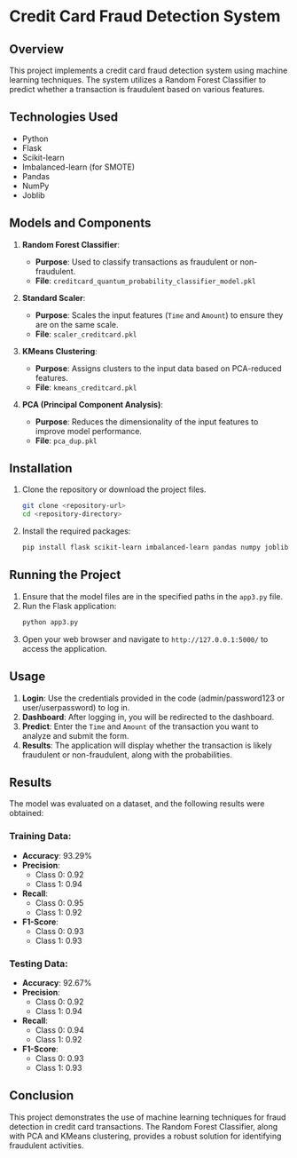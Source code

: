 # Credit Card Fraud Detection System

## Overview
This project implements a credit card fraud detection system using machine learning techniques. The system utilizes a Random Forest Classifier to predict whether a transaction is fraudulent based on various features.

## Technologies Used
- Python
- Flask
- Scikit-learn
- Imbalanced-learn (for SMOTE)
- Pandas
- NumPy
- Joblib

## Models and Components
1. **Random Forest Classifier**:
   - **Purpose**: Used to classify transactions as fraudulent or non-fraudulent.
   - **File**: `creditcard_quantum_probability_classifier_model.pkl`

2. **Standard Scaler**:
   - **Purpose**: Scales the input features (`Time` and `Amount`) to ensure they are on the same scale.
   - **File**: `scaler_creditcard.pkl`

3. **KMeans Clustering**:
   - **Purpose**: Assigns clusters to the input data based on PCA-reduced features.
   - **File**: `kmeans_creditcard.pkl`

4. **PCA (Principal Component Analysis)**:
   - **Purpose**: Reduces the dimensionality of the input features to improve model performance.
   - **File**: `pca_dup.pkl`

## Installation
1. Clone the repository or download the project files.
   ```bash
   git clone <repository-url>
   cd <repository-directory>
   ```
2. Install the required packages:
   ```bash
   pip install flask scikit-learn imbalanced-learn pandas numpy joblib
   ```

## Running the Project
1. Ensure that the model files are in the specified paths in the `app3.py` file.
2. Run the Flask application:
   ```bash
   python app3.py
   ```
3. Open your web browser and navigate to `http://127.0.0.1:5000/` to access the application.

## Usage
1. **Login**: Use the credentials provided in the code (admin/password123 or user/userpassword) to log in.
2. **Dashboard**: After logging in, you will be redirected to the dashboard.
3. **Predict**: Enter the `Time` and `Amount` of the transaction you want to analyze and submit the form.
4. **Results**: The application will display whether the transaction is likely fraudulent or non-fraudulent, along with the probabilities.

## Results
The model was evaluated on a dataset, and the following results were obtained:

### Training Data:
- **Accuracy**: 93.29%
- **Precision**: 
  - Class 0: 0.92
  - Class 1: 0.94
- **Recall**: 
  - Class 0: 0.95
  - Class 1: 0.92
- **F1-Score**: 
  - Class 0: 0.93
  - Class 1: 0.93

### Testing Data:
- **Accuracy**: 92.67%
- **Precision**: 
  - Class 0: 0.92
  - Class 1: 0.94
- **Recall**: 
  - Class 0: 0.94
  - Class 1: 0.92
- **F1-Score**: 
  - Class 0: 0.93
  - Class 1: 0.93

## Conclusion
This project demonstrates the use of machine learning techniques for fraud detection in credit card transactions. The Random Forest Classifier, along with PCA and KMeans clustering, provides a robust solution for identifying fraudulent activities.

